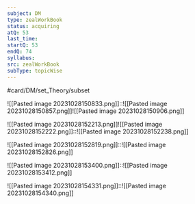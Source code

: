 ```yaml
---
subject: DM
type: zealWorkBook
status: acquiring
atQ: 53
last_time: 
startQ: 53
endQ: 74
syllabus: 
src: zealWorkBook
subType: topicWise
---
```

#card/DM/set_Theory/subset

![[Pasted image 20231028150833.png]]::![[Pasted image 20231028150857.png]]![[Pasted image 20231028150906.png]]

![[Pasted image 20231028152213.png]]![[Pasted image 20231028152222.png]]::![[Pasted image 20231028152238.png]]

![[Pasted image 20231028152819.png]]::![[Pasted image 20231028152826.png]]


![[Pasted image 20231028153400.png]]::![[Pasted image 20231028153412.png]]

![[Pasted image 20231028154331.png]]::![[Pasted image 20231028154340.png]]

